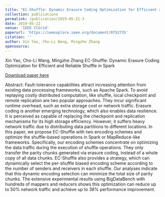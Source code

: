 ```yaml
---
title: "EC-Shuffle: Dynamic Erasure Coding Optimization for Efficient and Reliable Shuffle in Spark"
collection: publications
permalink: /publication/2019-05-22-3
date: 2019-05-22
venue: 'IEEE CCGrid'
paperurl: 'https://ieeexplore.ieee.org/document/8752735'
citation: ''
author: Xin Yao, Cho-Li Wang, Mingzhe Zhang
opensource: 
---
```

Xin Yao, Cho-Li Wang, Mingzhe Zhang
EC-Shuffle: Dynamic Erasure Coding Optimization for Efficient and Reliable Shuffle in Spark

[Download paper here](https://ieeexplore.ieee.org/document/8752735)


Abstract: Fault-tolerance capabilities attract increasing attention from existing data processing frameworks, such as Apache Spark. To avoid replaying costly distributed computation, like shuffle, local checkpoint and remote replication are two popular approaches. They incur significant runtime overhead, such as extra storage cost or network traffic. Erasure coding is another emerging technology, which also enables data resilience. It is perceived as capable of replacing the checkpoint and replication mechanisms for its high storage efficiency. However, it suffers heavy network traffic due to distributing data partitions to different locations. In this paper, we propose EC-Shuffle with two encoding schemes and optimize the shuffle-based operations in Spark or MapReduce-like frameworks. Specifically, our encoding schemes concentrate on optimizing the data traffic during the execution of shuffle operations. They only transfer the parity chunks generated via erasure coding, instead of a whole copy of all data chunks. EC-Shuffle also provides a strategy, which can dynamically select the per-shuffle biased encoding scheme according to the number of senders and receivers in each shuffle. Our analyses indicate that this dynamic encoding selection can minimize the total size of parity chunks. The extensive experimental results using BigDataBench with hundreds of mappers and reducers shows this optimization can reduce up to 50% network traffic and achieve up to 38% performance improvement.
